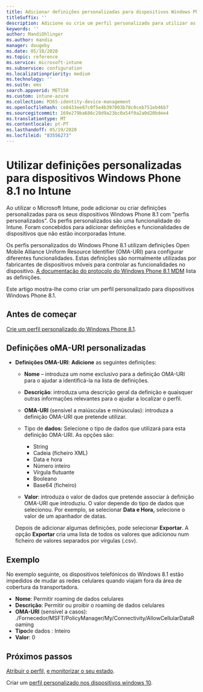 ```yaml
---
title: Adicionar definições personalizadas para dispositivos Windows Phone 8.1 no Microsoft Intune – Azure | Microsoft Docs
titleSuffix: ''
description: Adicione ou crie um perfil personalizado para utilizar as definições OMA-URI para dispositivos com o Windows Phone 8.1 no Microsoft Intune.
keywords: ''
author: MandiOhlinger
ms.author: mandia
manager: dougeby
ms.date: 05/18/2020
ms.topic: reference
ms.service: microsoft-intune
ms.subservice: configuration
ms.localizationpriority: medium
ms.technology: ''
ms.suite: ems
search.appverid: MET150
ms.custom: intune-azure
ms.collection: M365-identity-device-management
ms.openlocfilehash: ce8433ee87c0f5e4b397003b78c0ceb751eb46b7
ms.sourcegitcommit: 169e279ba686c28d9a23bc0a54f0a2a0d20bdee4
ms.translationtype: MT
ms.contentlocale: pt-PT
ms.lasthandoff: 05/19/2020
ms.locfileid: "83556273"
---
```

# <a name="use-custom-settings-for-windows-phone-81-devices-in-intune"></a>Utilizar definições personalizadas para dispositivos Windows Phone 8.1 no Intune

Ao utilizar o Microsoft Intune, pode adicionar ou criar definições personalizadas para os seus dispositivos Windows Phone 8.1 com "perfis personalizados". Os perfis personalizados são uma funcionalidade do Intune. Foram concebidos para adicionar definições e funcionalidades de dispositivos que não estão incorporadas Intune.

Os perfis personalizados do Windows Phone 8.1 utilizam definições Open Mobile Alliance Uniform Resource Identifier (OMA-URI) para configurar diferentes funcionalidades. Estas definições são normalmente utilizadas por fabricantes de dispositivos móveis para controlar as funcionalidades no dispositivo. [A documentação do protocolo do Windows Phone 8.1 MDM](https://docs.microsoft.com/previous-versions/windows/it-pro/windows-phone/dn499787(v=technet.10)) lista as definições.

Este artigo mostra-lhe como criar um perfil personalizado para dispositivos Windows Phone 8.1. 

## <a name="before-you-begin"></a>Antes de começar

[Crie um perfil personalizado do Windows Phone 8.1](custom-settings-configure.md).

## <a name="custom-oma-uri-settings"></a>Definições oMA-URI personalizadas

- **Definições OMA-URI**: **Adicione** as seguintes definições:

  - **Nome** – introduza um nome exclusivo para a definição OMA-URI para o ajudar a identificá-la na lista de definições.
  - **Descrição**: introduza uma descrição geral da definição e quaisquer outras informações relevantes para o ajudar a localizar o perfil.
  - **OMA-URI** (sensível a maiúsculas e minúsculas): introduza a definição OMA-URI que pretende utilizar.
  - Tipo de **dados:** Selecione o tipo de dados que utilizará para esta definição OMA-URI. As opções são:

    - String
    - Cadeia (ficheiro XML)
    - Data e hora
    - Número inteiro
    - Vírgula flutuante
    - Booleano
    - Base64 (ficheiro)

  - **Valor**: introduza o valor de dados que pretende associar à definição OMA-URI que introduziu. O valor depende do tipo de dados que selecionou. Por exemplo, se selecionar **Data e Hora,** selecione o valor de um apanhador de datas.

  Depois de adicionar algumas definições, pode selecionar **Exportar**. A opção **Exportar** cria uma lista de todos os valores que adicionou num ficheiro de valores separados por vírgulas (.csv).

## <a name="example"></a>Exemplo

No exemplo seguinte, os dispositivos telefónicos do Windows 8.1 estão impedidos de mudar as redes celulares quando viajam fora da área de cobertura da transportadora.

- **Nome**: Permitir roaming de dados celulares
- **Descrição**: Permitir ou proibir o roaming de dados celulares
- **OMA-URI** (sensível a casos): ./Fornecedor/MSFT/PolicyManager/My/Connectivity/AllowCellularDataRoaming
- **Tipo**de dados : Inteiro
- **Valor**: 0

## <a name="next-steps"></a>Próximos passos

[Atribuir o perfil,](device-profile-assign.md) [e monitorizar o seu estado](device-profile-monitor.md).

Criar um [perfil personalizado nos dispositivos windows 10](custom-settings-windows-10.md).

